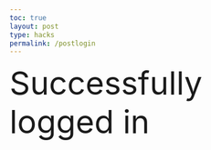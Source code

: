 ```yaml
---
toc: true
layout: post
type: hacks
permalink: /postlogin
---
```

<span style="font-size:4em;">Successfully logged in</span>
